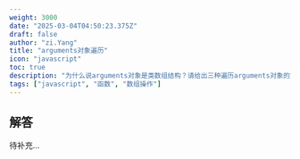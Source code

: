 ```yaml
---
weight: 3000
date: "2025-03-04T04:50:23.375Z"
draft: false
author: "zi.Yang"
title: "arguments对象遍历"
icon: "javascript"
toc: true
description: "为什么说arguments对象是类数组结构？请给出三种遍历arguments对象的方式并说明现代JavaScript中的最佳实践。"
tags: ["javascript", "函数", "数组操作"]
---
```


## 解答

待补充...
